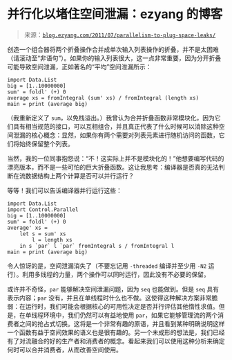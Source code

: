 <!--yml

category: 未分类

date: 2024-07-01 18:17:42

-->

# 并行化以堵住空间泄漏：ezyang 的博客

> 来源：[`blog.ezyang.com/2011/07/parallelism-to-plug-space-leaks/`](http://blog.ezyang.com/2011/07/parallelism-to-plug-space-leaks/)

创造一个组合器将两个折叠操作合并成单次输入列表操作的折叠，并不是太困难（请滚动至“非语句”）。如果你的输入列表很大，这一点非常重要，因为分开折叠可能导致空间泄漏，正如著名的“平均”空间泄漏所示：

```
import Data.List
big = [1..10000000]
sum' = foldl' (+) 0
average xs = fromIntegral (sum' xs) / fromIntegral (length xs)
main = print (average big)

```

（我重新定义了 `sum`，以免栈溢出。）我曾认为合并折叠函数非常模块化，因为它们具有相当规范的接口，可以互相组合，并且真正代表了什么时候可以消除这种空间泄漏的核心概念：显然，如果你有两个需要对列表元素进行随机访问的函数，它们将始终保留整个列表。

当然，我的一位同事抱怨说：“不！这实际上并不是模块化的！”他想要编写代码的漂亮版本，而不是一些可怕的巨大折叠函数。这让我思考：编译器是否真的无法判断在流数据结构上两个计算是否可以并行运行？

等等！我们可以告诉编译器并行运行这些：

```
import Data.List
import Control.Parallel
big = [1..10000000]
sum' = foldl' (+) 0
average' xs =
    let s = sum' xs
        l = length xs
    in s `par` l `par` fromIntegral s / fromIntegral l
main = print (average big)

```

令人惊讶的是，空间泄漏消失了（不要忘记用 `-threaded` 编译并至少用 `-N2` 运行）。利用多线程的力量，两个操作可以同时运行，因此没有不必要的保留。

或许并不奇怪，`par` 能够解决空间泄漏问题，因为 `seq` 也能做到。但是 `seq` 具有表示内容；`par` 没有，并且在单线程时什么也不做。这使得这种解决方案非常脆弱：在运行时，我们可能会根据核心的可用性决定是否并行评估其他惰性求值。但是，在单线程环境中，我们仍然可以有益地使用 `par`，如果它能够管理流的两个消费者之间的抢占式切换。这将是一个非常有趣的原语，并且看到某种明确说明这样一个函数有益于空间效果的语义也是很有趣的。另一个未成形的想法是，我们已经有了对流融合的好的生产者和消费者的概念。看起来我们可以使用这种分析来确定何时可以合并消费者，从而改善空间使用。
